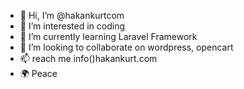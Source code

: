 - 👋 Hi, I’m @hakankurtcom 
- 👀 I’m interested in coding
- 🌱 I’m currently learning Laravel Framework
- 💞️ I’m looking to collaborate on wordpress, opencart
- 📫 reach me info()hakankurt.com
- 🌍 Peace
 
<!---
hakankurtcom/hakankurtcom is a ✨ special ✨ repository because its `README.md` (this file) appears on your GitHub profile.
You can click the Preview link to take a look at your changes.
--->
